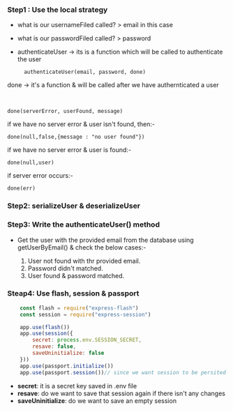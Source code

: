 <h3>Step1 : Use the local strategy</h3>

- what is our usernameFiled called? > email in this case
- what is our passwordFiled called? > password
- authenticateUser -> its is a function which will be called to authenticate the user

        authenticateUser(email, password, done)
    
done -> it's a function & will be called after we have authernticated a user

<br>

    done(serverError, userFound, message)

if we have no server error & user isn't found, then:-
    
    done(null,false,{message : "no user found"})

if we have no server error & user is found:-

    done(null,user)

if server error occurs:-

    done(err)

<h3>Step2: serializeUser & deserializeUser</h3>

<h3>Step3: Write the authenticateUser() method</h3>

- Get the user with the provided email from the database using getUserByEmail() & check the below cases:- 

    1. User not found with thr provided email.
    2. Password didn't matched.
    3. User found & password matched.

<h3>Steap4: Use flash, session & passport</h3>

```js
    const flash = require("express-flash")
    const session = require("express-session")

    app.use(flash())
    app.use(session({
        secret: process.env.SESSION_SECRET,
        resave: false,
        saveUninitialize: false
    }))
    app.use(passport.initialize())
    app.use(passport.session())// since we want session to be persited over all the pages

```
- **secret**: it is a secret key saved in .env file
- **resave**: do we want to save that session again if there isn't any changes
- **saveUninitialize**: do we want to save an empty session
    